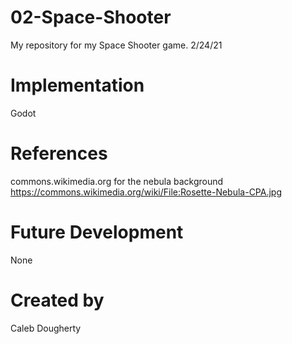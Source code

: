 # 02-Space-Shooter
My repository for my Space Shooter game. 2/24/21


# Implementation
Godot

# References
commons.wikimedia.org for the nebula background
https://commons.wikimedia.org/wiki/File:Rosette-Nebula-CPA.jpg

# Future Development
None

# Created by
Caleb Dougherty


